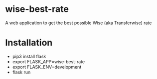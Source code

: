 # wise-best-rate
A web application to get the best possible Wise (aka Transferwise) rate

# Installation
- pip3 install flask
- export FLASK_APP=wise-best-rate
- export FLASK_ENV=development
- flask run